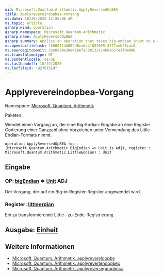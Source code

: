 ```yaml
---
uid: Microsoft.Quantum.Arithmetic.ApplyReversedOpBEA
title: Applyrevereindopbea-Vorgang
ms.date: 10/26/2020 12:00:00 AM
ms.topic: article
qsharp.kind: operation
qsharp.namespace: Microsoft.Quantum.Arithmetic
qsharp.name: ApplyReversedOpBEA
qsharp.summary: Applies an operation that takes big-endian input to a register encoding an unsigned integer using little-endian format.
ms.openlocfilehash: f606011dd002d6eadc4f882005f4577aeb28cac0
ms.sourcegitcommit: 29e0d88a30e4166fa580132124b0eb57e1f0e986
ms.translationtype: MT
ms.contentlocale: de-DE
ms.lasthandoff: 10/27/2020
ms.locfileid: "92707519"
---
```

# <a name="applyreversedopbea-operation"></a>Applyrevereindopbea-Vorgang

Namespace: [Microsoft. Quantum. Arithmetik](xref:Microsoft.Quantum.Arithmetic)

Paketen [](https://nuget.org/packages/)


Wendet einen Vorgang an, der eine Big-Endian-Eingabe an eine Register Codierung einer Ganzzahl ohne Vorzeichen unter Verwendung des Little-Endian-Formats nimmt.

```qsharp
operation ApplyReversedOpBEA (op : (Microsoft.Quantum.Arithmetic.BigEndian => Unit is Adj), register : Microsoft.Quantum.Arithmetic.LittleEndian) : Unit
```


## <a name="input"></a>Eingabe

### <a name="op--bigendian--unit-adj"></a>OP: [bigEndian](xref:Microsoft.Quantum.Arithmetic.BigEndian) => [Unit](xref:microsoft.quantum.lang-ref.unit) ADJ

Der Vorgang, der auf ein Big-in-Register-Register angewendet wird.


### <a name="register--littleendian"></a>Register: [littleerdian](xref:Microsoft.Quantum.Arithmetic.LittleEndian)

Ein zu transformierende Little--zu-Ende-Registrierung.



## <a name="output--unit"></a>Ausgabe: [Einheit](xref:microsoft.quantum.lang-ref.unit)



## <a name="see-also"></a>Weitere Informationen

- [Microsoft. Quantum. Arithmetik. applyrevereldopbe](xref:Microsoft.Quantum.Arithmetic.ApplyReversedOpBE)
- [Microsoft. Quantum. Arithmetik. applyrevertendopbec](xref:Microsoft.Quantum.Arithmetic.ApplyReversedOpBEC)
- [Microsoft. Quantum. Arithmetik. applyreversegdopbeca](xref:Microsoft.Quantum.Arithmetic.ApplyReversedOpBECA)